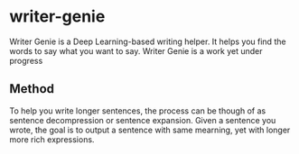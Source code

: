 # writer-genie

Writer Genie is a Deep Learning-based writing helper. It helps you find the words to say what you want to say. 
Writer Genie is a work yet under progress

## Method

 To help you write longer sentences, the process can be though of as sentence decompression or sentence expansion. Given a sentence you wrote, the goal is to output a sentence with same mearning, yet with longer more rich expressions.

